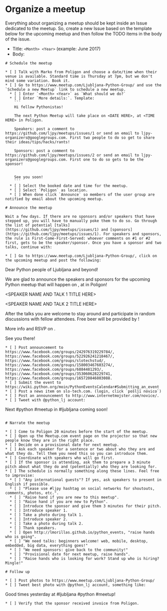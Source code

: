 # Organize a meetup

Everything about organizing a meetup should be kept inside an Issue dedicated to the meetup. 
So, create a new Issue based on the template below for the upcoming meetup and then follow the TODO items in the body of the issue.

* Title: `<Month> <Year>` (example: June 2017)
* Body:

```
# Schedule the meetup

* [ ] Talk with Marko from Poligon and choose a date/time when their venue is available. Standard time is Thursday at 7pm, but we don't mind some variation. Book it.
* [ ] Go to https://www.meetup.com/Ljubljana-Python-Group/ and use the `Schedule a new Meetup` link to schedule a new meetup.
  * [ ] Enter `<Month> <Year>` as `What should we do?`
  * [ ] Enter `More details:`. Template:
    ```
    Hi fellow Pythonistas!

    The next Python Meetup will take place on <DATE HERE>, at <TIME HERE> in Poligon.

    Speakers: post a comment to https://github.com/ljpy/meetups/issues/1 or send an email to ljpy-organizers@googlegroups.com. First two people to do so get to share their ideas/tips/hacks/rants!

    Sponsors: post a comment to https://github.com/ljpy/meetups/issues/2 or send an email to ljpy-organizers@googlegroups.com. First one to do so gets to be the sponsor!


    See you soon!
    ```
  * [ ] Select the booked date and time for the meetup.
  * [ ] Select `Poligon` as location.
  * [ ] When done click `Announce` so members of the user group are notified by email about the upcoming meetup.

# Announce the meetup

Wait a few days. If there are no sponsors and/or speakers that have stepped up, you will have to manually poke them to do so. Go through the list of potential [talks](https://github.com/ljpy/meetups/issues/1) and [sponsors](https://github.com/ljpy/meetups/issues/1). For speakers and sponsors, the rule is First-Come-First-Served: whoever comments on #1 or #2 first, gets to be the speaker/sponsor. Once you have a sponsor and two talks, continue with:

* [ ] Go to https://www.meetup.com/Ljubljana-Python-Group/, click on the upcoming meetup and post the following:
  ```
  Dear Python people of Ljubljana and beyond!

  We are glad to announce the speakers and sponsors for the upcoming Python meetup that will happen on <DATE HERE>, at <TIME HERE> in Poligon!

  <SPEAKER NAME AND TALK 1 TITLE HERE>

  <SPEAKER NAME AND TALK 2 TITLE HERE>

  After the talks you are welcome to stay around and participate in random discussions with fellow attendees. Free beer will be provided by <SPONSOR NAME HERE>!

  More info and RSVP on <LINK TO MEETUP.COM EVENT HERE>.


  See you there!
  ```
* [ ] Post announcement to https://www.facebook.com/groups/242976319229784/, https://www.facebook.com/groups/522926241218467/, https://www.facebook.com/groups/slotechstud/, https://www.facebook.com/groups/158003467603274/, https://www.facebook.com/groups/6884481293/, https://www.facebook.com/groups/353060628229741, https://www.facebook.com/groups/165720846803088.
* [ ] Submit the event to https://wiki.python.org/moin/PythonEventsCalendar#Submitting_an_event
* [ ] Post a news item on slo-tech.com. (login, click `pošlji novico`)
* [ ] Post an announcement to http://www.internetmojster.com/novice/.
* [ ] Tweet with @python_lj account:
```
Next #python #meetup in #ljubljana coming soon! <LINK TO MEETUP.COM EVENT HERE>
```

# Narrate the meetup

* [ ] Come to Poligon 20 minutes before the start of the meetup.
* [ ] Open up the Meetup.com event page on the projector so that new people know they are in the right place.
* [ ] Decide on a provisional date for next meetup.
* [ ] Ask each speaker for a sentence or two about who they are and what they do. Tell them you need this so you can introduce them.
* [ ] Coordinate with speakers who will go first.
* [ ] If the sponsor is attending, ask them to prepare a 3 minute pitch about what they do and (potentially) who they are looking for.
* [ ] The schedule is normally something along these lines. Feel free to improvise:
  * [ ] "Any international guests"? If yes, ask speakers to present in English if possible.
  * [ ] "Please use #ljpy hashtag on social networks for shoutouts, comments, photos, etc.".
  * [ ] "Raise hand if you are new to this meetup".
  * [ ] "Raise hand if you are new to Python".
  * [ ] Introduce the sponsor and give them 3 minutes for their pitch.
  * [ ] Introduce speaker 1.
  * [ ] Take a photo during talk 1.
  * [ ] Introduce speaker 2.
  * [ ] Take a photo during talk 2.
  * [ ] Thank speakers.
  * [ ] Open http://lmorillas.github.io/python_events, "raise hands who is going".
  * [ ] "We need talks: beginners welcome! web, mobile, desktop, embedded, big data, everything goes!"
  * [ ] "We need sponsors: give back to the community!"
  * [ ] "Provisional date for next meetup, raise hands".
  * [ ] "Raise hands who is looking for work? Stand up who is hiring? Mingle!"

# Follow up

* [ ] Post photos to https://www.meetup.com/Ljubljana-Python-Group/
* [ ] Tweet best photo with @python_lj account, something like:
  ```
  Good times yesterday at #ljubljana #python #meetup! <LINK TO MEETUP.COM EVENT HERE>
  ```
* [ ] Verify that the sponsor received invoice from Poligon.
```
